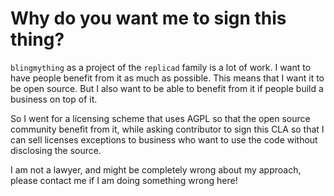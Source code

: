 # Why do you want me to sign this thing?

`blingmything` as a project of the `replicad` family is a lot of work. I want to
have people benefit from it as much as possible. This means that I want it to
be open source. But I also want to be able to benefit from it if people build
a business on top of it.

So I went for a licensing scheme that uses AGPL so that the open source
community benefit from it, while asking contributor to sign this CLA so that
I can sell licenses exceptions to business who want to use the code without
disclosing the source.

I am not a lawyer, and might be completely wrong about my approach, please
contact me if I am doing something wrong here!
